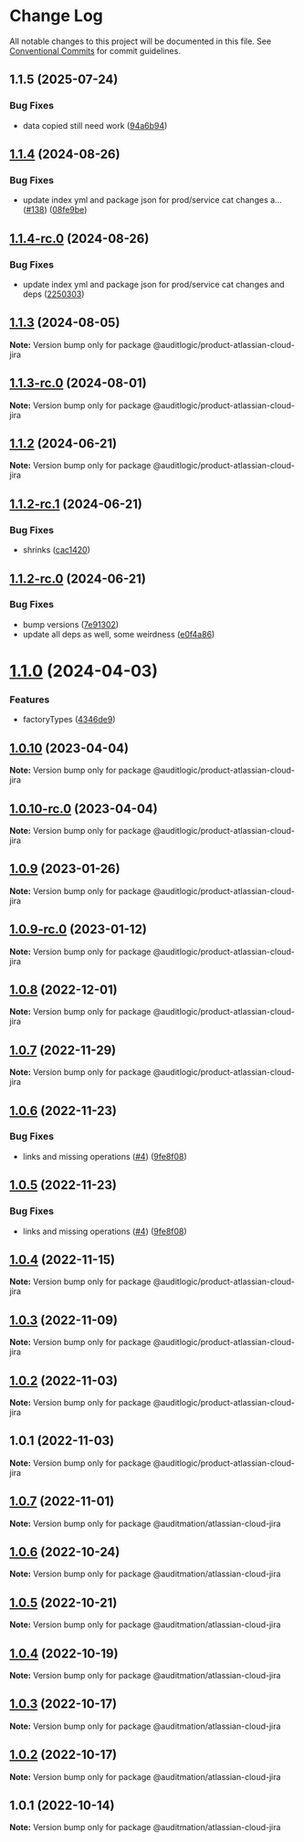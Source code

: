 # Change Log

All notable changes to this project will be documented in this file.
See [Conventional Commits](https://conventionalcommits.org) for commit guidelines.

## 1.1.5 (2025-07-24)


### Bug Fixes

* data copied still need work ([94a6b94](https://github.com/zerobias-org/product/commit/94a6b942fb0516367548599d739529536132755a))





## [1.1.4](https://github.com/auditlogic/product/compare/@auditlogic/product-atlassian-cloud-jira@1.1.3...@auditlogic/product-atlassian-cloud-jira@1.1.4) (2024-08-26)


### Bug Fixes

* update index yml and package json for prod/service cat changes a… ([#138](https://github.com/auditlogic/product/issues/138)) ([08fe9be](https://github.com/auditlogic/product/commit/08fe9beb1c8457462a19bc69caa02e6212d97e1a))





## [1.1.4-rc.0](https://github.com/auditlogic/product/compare/@auditlogic/product-atlassian-cloud-jira@1.1.3...@auditlogic/product-atlassian-cloud-jira@1.1.4-rc.0) (2024-08-26)


### Bug Fixes

* update index yml and package json for prod/service cat changes and deps ([2250303](https://github.com/auditlogic/product/commit/225030363a363608240135b7ebed386b28f01e4b))





## [1.1.3](https://github.com/auditlogic/product/compare/@auditlogic/product-atlassian-cloud-jira@1.1.2...@auditlogic/product-atlassian-cloud-jira@1.1.3) (2024-08-05)

**Note:** Version bump only for package @auditlogic/product-atlassian-cloud-jira





## [1.1.3-rc.0](https://github.com/auditlogic/product/compare/@auditlogic/product-atlassian-cloud-jira@1.1.2...@auditlogic/product-atlassian-cloud-jira@1.1.3-rc.0) (2024-08-01)

**Note:** Version bump only for package @auditlogic/product-atlassian-cloud-jira





## [1.1.2](https://github.com/auditlogic/product/compare/@auditlogic/product-atlassian-cloud-jira@1.1.2-rc.1...@auditlogic/product-atlassian-cloud-jira@1.1.2) (2024-06-21)

**Note:** Version bump only for package @auditlogic/product-atlassian-cloud-jira





## [1.1.2-rc.1](https://github.com/auditlogic/product/compare/@auditlogic/product-atlassian-cloud-jira@1.1.2-rc.0...@auditlogic/product-atlassian-cloud-jira@1.1.2-rc.1) (2024-06-21)


### Bug Fixes

* shrinks ([cac1420](https://github.com/auditlogic/product/commit/cac14200fefcd8183ab69fe89a47bd3f70f563e9))





## [1.1.2-rc.0](https://github.com/auditlogic/product/compare/@auditlogic/product-atlassian-cloud-jira@1.1.0...@auditlogic/product-atlassian-cloud-jira@1.1.2-rc.0) (2024-06-21)


### Bug Fixes

* bump versions ([7e91302](https://github.com/auditlogic/product/commit/7e913023b8b312150ed7762c32fbbe616be71de5))
* update all deps as well, some weirdness ([e0f4a86](https://github.com/auditlogic/product/commit/e0f4a864714e2d3de6bbf3da014d5312fe53be2f))





# [1.1.0](https://github.com/auditlogic/product/compare/@auditlogic/product-atlassian-cloud-jira@1.0.10...@auditlogic/product-atlassian-cloud-jira@1.1.0) (2024-04-03)


### Features

* factoryTypes ([4346de9](https://github.com/auditlogic/product/commit/4346de92693aee892fccf725338ffc7b80ab182b))





## [1.0.10](https://github.com/auditlogic/product/compare/@auditlogic/product-atlassian-cloud-jira@1.0.8...@auditlogic/product-atlassian-cloud-jira@1.0.10) (2023-04-04)

**Note:** Version bump only for package @auditlogic/product-atlassian-cloud-jira





## [1.0.10-rc.0](https://github.com/auditlogic/product/compare/@auditlogic/product-atlassian-cloud-jira@1.0.8...@auditlogic/product-atlassian-cloud-jira@1.0.10-rc.0) (2023-04-04)

**Note:** Version bump only for package @auditlogic/product-atlassian-cloud-jira





## [1.0.9](https://github.com/auditlogic/product/compare/@auditlogic/product-atlassian-cloud-jira@1.0.8...@auditlogic/product-atlassian-cloud-jira@1.0.9) (2023-01-26)

**Note:** Version bump only for package @auditlogic/product-atlassian-cloud-jira





## [1.0.9-rc.0](https://github.com/auditlogic/product/compare/@auditlogic/product-atlassian-cloud-jira@1.0.8...@auditlogic/product-atlassian-cloud-jira@1.0.9-rc.0) (2023-01-12)

**Note:** Version bump only for package @auditlogic/product-atlassian-cloud-jira





## [1.0.8](https://github.com/auditlogic/product/compare/@auditlogic/product-atlassian-cloud-jira@1.0.7...@auditlogic/product-atlassian-cloud-jira@1.0.8) (2022-12-01)

**Note:** Version bump only for package @auditlogic/product-atlassian-cloud-jira





## [1.0.7](https://github.com/auditlogic/product/compare/@auditlogic/product-atlassian-cloud-jira@1.0.6...@auditlogic/product-atlassian-cloud-jira@1.0.7) (2022-11-29)

**Note:** Version bump only for package @auditlogic/product-atlassian-cloud-jira





## [1.0.6](https://github.com/auditlogic/product/compare/@auditlogic/product-atlassian-cloud-jira@1.0.4...@auditlogic/product-atlassian-cloud-jira@1.0.6) (2022-11-23)


### Bug Fixes

* links and missing operations ([#4](https://github.com/auditlogic/product/issues/4)) ([9fe8f08](https://github.com/auditlogic/product/commit/9fe8f08fe7c57fdb79f991ac35bd6ac2e7dcad38))





## [1.0.5](https://github.com/auditlogic/product/compare/@auditlogic/product-atlassian-cloud-jira@1.0.4...@auditlogic/product-atlassian-cloud-jira@1.0.5) (2022-11-23)


### Bug Fixes

* links and missing operations ([#4](https://github.com/auditlogic/product/issues/4)) ([9fe8f08](https://github.com/auditlogic/product/commit/9fe8f08fe7c57fdb79f991ac35bd6ac2e7dcad38))





## [1.0.4](https://github.com/auditlogic/product/compare/@auditlogic/product-atlassian-cloud-jira@1.0.3...@auditlogic/product-atlassian-cloud-jira@1.0.4) (2022-11-15)

**Note:** Version bump only for package @auditlogic/product-atlassian-cloud-jira





## [1.0.3](https://github.com/auditlogic/product/compare/@auditlogic/product-atlassian-cloud-jira@1.0.2...@auditlogic/product-atlassian-cloud-jira@1.0.3) (2022-11-09)

**Note:** Version bump only for package @auditlogic/product-atlassian-cloud-jira





## [1.0.2](https://github.com/auditlogic/product/compare/@auditlogic/product-atlassian-cloud-jira@1.0.1...@auditlogic/product-atlassian-cloud-jira@1.0.2) (2022-11-03)

**Note:** Version bump only for package @auditlogic/product-atlassian-cloud-jira





## 1.0.1 (2022-11-03)

**Note:** Version bump only for package @auditlogic/product-atlassian-cloud-jira





## [1.0.7](https://github.com/auditmation/store-content/compare/@auditmation/atlassian-cloud-jira@1.0.6...@auditmation/atlassian-cloud-jira@1.0.7) (2022-11-01)

**Note:** Version bump only for package @auditmation/atlassian-cloud-jira





## [1.0.6](https://github.com/auditmation/store-content/compare/@auditmation/atlassian-cloud-jira@1.0.5...@auditmation/atlassian-cloud-jira@1.0.6) (2022-10-24)

**Note:** Version bump only for package @auditmation/atlassian-cloud-jira





## [1.0.5](https://github.com/auditmation/store-content/compare/@auditmation/atlassian-cloud-jira@1.0.4...@auditmation/atlassian-cloud-jira@1.0.5) (2022-10-21)

**Note:** Version bump only for package @auditmation/atlassian-cloud-jira





## [1.0.4](https://github.com/auditmation/store-content/compare/@auditmation/atlassian-cloud-jira@1.0.3...@auditmation/atlassian-cloud-jira@1.0.4) (2022-10-19)

**Note:** Version bump only for package @auditmation/atlassian-cloud-jira





## [1.0.3](https://github.com/auditmation/store-content/compare/@auditmation/atlassian-cloud-jira@1.0.2...@auditmation/atlassian-cloud-jira@1.0.3) (2022-10-17)

**Note:** Version bump only for package @auditmation/atlassian-cloud-jira





## [1.0.2](https://github.com/auditmation/store-content/compare/@auditmation/atlassian-cloud-jira@1.0.1...@auditmation/atlassian-cloud-jira@1.0.2) (2022-10-17)

**Note:** Version bump only for package @auditmation/atlassian-cloud-jira





## 1.0.1 (2022-10-14)

**Note:** Version bump only for package @auditmation/atlassian-cloud-jira

